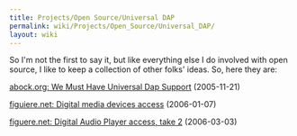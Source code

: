 ```yaml
---
title: Projects/Open Source/Universal DAP
permalink: wiki/Projects/Open_Source/Universal_DAP/
layout: wiki
---
```


So I'm not the first to say it, but like everything else I do involved
with open source, I like to keep a collection of other folks' ideas. So,
here they are:

[abock.org: We Must Have Universal Dap
Support](http://abock.org/2005/11/21/we-must-have-universal-dap-support/)
(2005-11-21)

[figuiere.net: Digital media devices
access](http://www.figuiere.net/hub/blog/?2006/01/07/353-digital-devices-access)
(2006-01-07)

[figuere.net: Digital Audio Player access, take
2](http://www.figuiere.net/hub/blog/?2006/03/03/385-digital-audio-player-access-take-2)
(2006-03-03)
